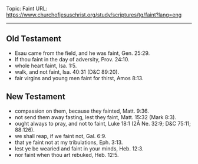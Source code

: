Topic: Faint
URL: https://www.churchofjesuschrist.org/study/scriptures/tg/faint?lang=eng

---

## Old Testament

- Esau came from the field, and he was faint, Gen. 25:29.
- If thou faint in the day of adversity, Prov. 24:10.
- whole heart faint, Isa. 1:5.
- walk, and not faint, Isa. 40:31 (D&C 89:20).
- fair virgins and young men faint for thirst, Amos 8:13.

## New Testament

- compassion on them, because they fainted, Matt. 9:36.
- not send them away fasting, lest they faint, Matt. 15:32 (Mark 8:3).
- ought always to pray, and not to faint, Luke 18:1 (2Â Ne. 32:9; D&C 75:11; 88:126).
- we shall reap, if we faint not, Gal. 6:9.
- that ye faint not at my tribulations, Eph. 3:13.
- lest ye be wearied and faint in your minds, Heb. 12:3.
- nor faint when thou art rebuked, Heb. 12:5.

